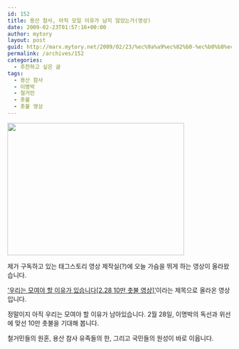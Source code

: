 ```yaml
---
id: 152
title: 용산 참사, 아직 모일 이유가 남지 않았는가(영상)
date: 2009-02-23T01:57:16+00:00
author: mytory
layout: post
guid: http://marx.mytory.net/2009/02/23/%ec%9a%a9%ec%82%b0-%ec%b0%b8%ec%82%ac-%ec%95%84%ec%a7%81-%eb%aa%a8%ec%9d%bc-%ec%9d%b4%ec%9c%a0%ea%b0%80-%eb%82%a8%ec%a7%80-%ec%95%8a%ec%95%98%eb%8a%94%ea%b0%80%ec%98%81%ec%83%81/
permalink: /archives/152
categories:
  - 추천하고 싶은 글
tags:
  - 용산 참사
  - 이명박
  - 철거민
  - 촛불
  - 촛불 영상
---
```

<img src="http://marx.mytory.net/wp-content/uploads/1/49a202717472bCP.JPG" class="aligncenter" width="397" height="298" alt="" filename="10man-candle.JPG" filemime="" />

<div class="gary-textbox">
  <p>
    제가 구독하고 있는 태그스토리 영상 제작실(?)에 오늘 가슴을 뛰게 하는 영상이 올라왔습니다.
  </p>
  
  <p>
    <a href="http://www.tagstory.com/video/video_post.aspx?media_id=V000289324" target="_blank" title="영상 링크로 바로 가기">‘우리는 모여야 할 이유가 있습니다[2.28 10만 촛불 영상]’</a>이라는 제목으로 올라온 영상입니다.
  </p>
  
  <p>
    정말이지 아직 우리는 모여야 할 이유가 남아있습니다. 2월 28일, 이명박의 독선과 위선에 맞선 10만 촛불을 기대해 봅니다.
  </p>
  
  <p>
    철거민들의 원혼, 용산 참사 유족들의 한, 그리고 국민들의 원성이 바로 이윱니다.
  </p>
</div>

<div class="imageblock">
</div>